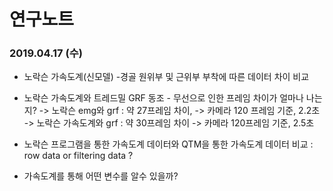 연구노트
=======

### 2019.04.17 (수)
* 노락슨 가속도계(신모델) -경골 원위부 및 근위부 부착에 따른 데이터 차이 비교
* 노락슨 가속도계와 트레드밀 GRF 동조 - 무선으로 인한 프레임 차이가 얼마나 나는지? 
    -> 노락슨 emg와 grf : 약 27프레임 차이, -> 카메라 120 프레임 기준, 2.2초 
    -> 노락슨 가속도계와 grf : 약 30프레임 차이 -> 카메라 120프레임 기준, 2.5초 


* 노락슨 프로그램을 통한 가속도계 데이터와 QTM을 통한 가속도계 데이터 비교 : row data or filtering data ?

* 가속도계를 통해 어떤 변수를 알수 있을까?
